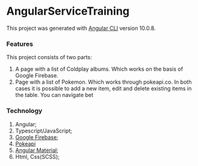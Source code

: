 # AngularServiceTraining

This project was generated with [Angular CLI](https://github.com/angular/angular-cli) version 10.0.8.


### Features

This project consists of two parts:
1. A page with a list of Coldplay albums. Which works on the basis of Google Firebase.
2. Page with a list of Pokemon. Which works through pokeapi.co.
In both cases it is possible to add a new item, edit and delete existing items in the table.
You can navigate bet

### Technology

1. Angular;
2. Typescript/JavaScript;
3. [Google Firebase](https://console.firebase.google.com);
4. [Pokeapi](https://pokeapi.co)
5. [Angular Material](https://material.angular.io/);
6. Html, Css(SCSS);
